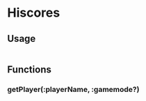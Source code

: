 # Hiscores

## Usage

```javascript

```

## Functions

### getPlayer\(:playerName, :gamemode?\) <a id="getplayer"></a>



